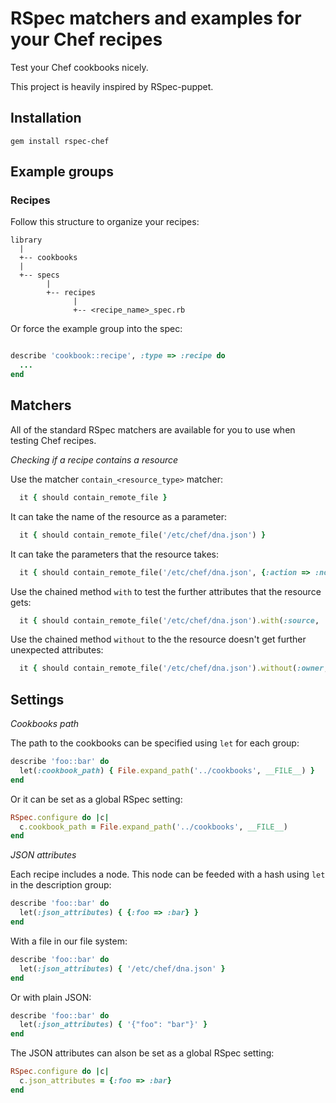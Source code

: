 # RSpec matchers and examples for your Chef recipes

Test your Chef cookbooks nicely.

This project is heavily inspired by RSpec-puppet.

## Installation

```
gem install rspec-chef
```

## Example groups

### Recipes

Follow this structure to organize your recipes:

```
library
  |
  +-- cookbooks
  |
  +-- specs
        |
        +-- recipes
              |
              +-- <recipe_name>_spec.rb
```

Or force the example group into the spec:

```ruby

describe 'cookbook::recipe', :type => :recipe do
  ...
end
```

## Matchers

All of the standard RSpec matchers are available for you to use when testing Chef recipes.

*Checking if a recipe contains a resource*

Use the matcher `contain_<resource_type>` matcher:

```ruby
  it { should contain_remote_file }
```

It can take the name of the resource as a parameter:

```ruby
  it { should contain_remote_file('/etc/chef/dna.json') }
```

It can take the parameters that the resource takes:

```ruby
  it { should contain_remote_file('/etc/chef/dna.json', {:action => :nothing}) }
```

Use the chained method `with` to test the further attributes that the resource gets:

```ruby
  it { should contain_remote_file('/etc/chef/dna.json').with(:source, 'dna.json.erb') }
```

Use the chained method `without` to the the resource doesn't get further unexpected attributes:

```ruby
  it { should contain_remote_file('/etc/chef/dna.json').without(:owner, :group) }
```

## Settings

*Cookbooks path*

The path to the cookbooks can be specified using `let` for each group:

```ruby
describe 'foo::bar' do
  let(:cookbook_path) { File.expand_path('../cookbooks', __FILE__) }
end
```

Or it can be set as a global RSpec setting:

```ruby
RSpec.configure do |c|
  c.cookbook_path = File.expand_path('../cookbooks', __FILE__)
end
```

*JSON attributes*

Each recipe includes a node. This node can be feeded with a hash using `let` in the description group:

```ruby
describe 'foo::bar' do
  let(:json_attributes) { {:foo => :bar} }
end
```

With a file in our file system:

```ruby
describe 'foo::bar' do
  let(:json_attributes) { '/etc/chef/dna.json' }
end
```

Or with plain JSON:

```ruby
describe 'foo::bar' do
  let(:json_attributes) { '{"foo": "bar"}' }
end
```

The JSON attributes can alson be set as a global RSpec setting:

```ruby
RSpec.configure do |c|
  c.json_attributes = {:foo => :bar}
end
```
